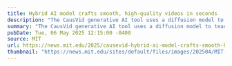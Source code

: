 ```yaml
---
title: Hybrid AI model crafts smooth, high-quality videos in seconds
description: "The CausVid generative AI tool uses a diffusion model to teach an autoregressive (frame-by-frame) system to rapidly produce stable, high-resolution videos."
summary: "The CausVid generative AI tool uses a diffusion model to teach an autoregressive (frame-by-frame) system to rapidly produce stable, high-resolution videos."
pubDate: Tue, 06 May 2025 12:15:00 -0400
source: MIT
url: https://news.mit.edu/2025/causevid-hybrid-ai-model-crafts-smooth-high-quality-videos-in-seconds-0506
thumbnail: "https://news.mit.edu/sites/default/files/images/202504/MIT-CausVid.jpg"
---
```


